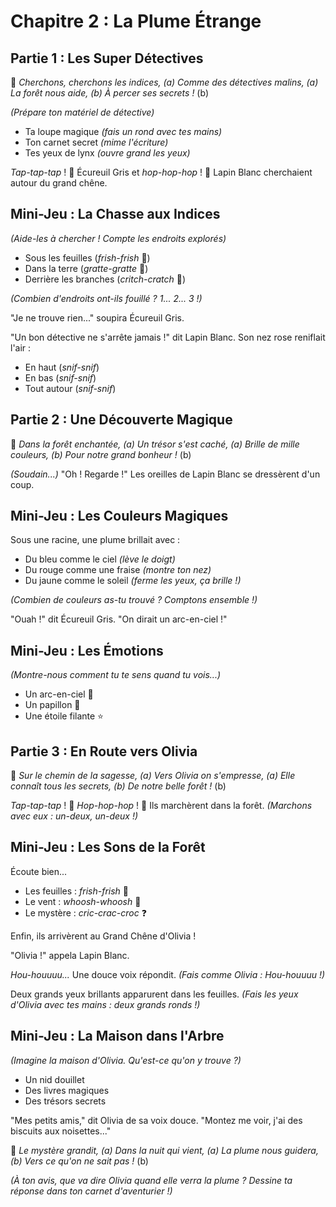 # Chapitre 2 : La Plume Étrange
## Partie 1 : Les Super Détectives

🎵 *Cherchons, cherchons les indices, (a)
Comme des détectives malins, (a)
La forêt nous aide, (b)
À percer ses secrets !* (b)

*(Prépare ton matériel de détective)*
- Ta loupe magique *(fais un rond avec tes mains)*
- Ton carnet secret *(mime l'écriture)*
- Tes yeux de lynx *(ouvre grand les yeux)*

*Tap-tap-tap* ! 🐾 Écureuil Gris et *hop-hop-hop* ! 🐾 Lapin Blanc cherchaient autour du grand chêne.

## Mini-Jeu : La Chasse aux Indices
*(Aide-les à chercher ! Compte les endroits explorés)*
- Sous les feuilles (*frish-frish* 🌳)
- Dans la terre (*gratte-gratte* 🌳)
- Derrière les branches (*critch-cratch* 🌳)

*(Combien d'endroits ont-ils fouillé ? 1... 2... 3 !)*

"Je ne trouve rien..." soupira Écureuil Gris.

"Un bon détective ne s'arrête jamais !" dit Lapin Blanc. Son nez rose reniflait l'air :
- En haut (*snif-snif*)
- En bas (*snif-snif*)
- Tout autour (*snif-snif*)

## Partie 2 : Une Découverte Magique

🎵 *Dans la forêt enchantée, (a)
Un trésor s'est caché, (a)
Brille de mille couleurs, (b)
Pour notre grand bonheur !* (b)

*(Soudain...)* "Oh ! Regarde !" Les oreilles de Lapin Blanc se dressèrent d'un coup.

## Mini-Jeu : Les Couleurs Magiques
Sous une racine, une plume brillait avec :
- Du bleu comme le ciel *(lève le doigt)*
- Du rouge comme une fraise *(montre ton nez)*
- Du jaune comme le soleil *(ferme les yeux, ça brille !)*

*(Combien de couleurs as-tu trouvé ? Comptons ensemble !)*

"Ouah !" dit Écureuil Gris. "On dirait un arc-en-ciel !"

## Mini-Jeu : Les Émotions
*(Montre-nous comment tu te sens quand tu vois...)*
- Un arc-en-ciel 🌈
- Un papillon 🦋
- Une étoile filante ⭐

## Partie 3 : En Route vers Olivia

🎵 *Sur le chemin de la sagesse, (a)
Vers Olivia on s'empresse, (a)
Elle connaît tous les secrets, (b)
De notre belle forêt !* (b)

*Tap-tap-tap* ! 🐾 *Hop-hop-hop* ! 🐾 Ils marchèrent dans la forêt.
*(Marchons avec eux : un-deux, un-deux !)*

## Mini-Jeu : Les Sons de la Forêt
Écoute bien...
- Les feuilles : *frish-frish* 🌳
- Le vent : *whoosh-whoosh* 🌳
- Le mystère : *cric-crac-croc* ❓

Enfin, ils arrivèrent au Grand Chêne d'Olivia !

"Olivia !" appela Lapin Blanc.

*Hou-houuuu...* Une douce voix répondit.
*(Fais comme Olivia : Hou-houuuu !)*

Deux grands yeux brillants apparurent dans les feuilles.
*(Fais les yeux d'Olivia avec tes mains : deux grands ronds !)*

## Mini-Jeu : La Maison dans l'Arbre
*(Imagine la maison d'Olivia. Qu'est-ce qu'on y trouve ?)*
- Un nid douillet
- Des livres magiques
- Des trésors secrets

"Mes petits amis," dit Olivia de sa voix douce.
"Montez me voir, j'ai des biscuits aux noisettes..."

🎵 *Le mystère grandit, (a)
Dans la nuit qui vient, (a)
La plume nous guidera, (b)
Vers ce qu'on ne sait pas !* (b)

*(À ton avis, que va dire Olivia quand elle verra la plume ? Dessine ta réponse dans ton carnet d'aventurier !)*